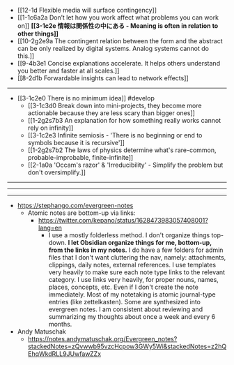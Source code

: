 - [[12-1d Flexible media will surface contingency]]
- [[1-1c6a2a Don’t let how you work affect what problems you can work on]]
**[[3-1c2e 情報は関係性の中にある - Meaning is often in relation to other things]]**
- [[10-2g2e9a The contingent relation between the form and the abstract can be only realized by digital systems. Analog systems cannot do this.]]
- [[9-4b3e1 Concise explanations accelerate. It helps others understand you better and faster at all scales.]]
- [[8-2d1b Forwardable insights can lead to network effects]]
---
- [[3-1c2e0 There is no minimum idea]] #develop
  - [[3-1c3d0 Break down into mini-projects, they become more actionable because they are less scary than bigger ones]]
  - [[1-2g2s7b3 An explanation for how something really works cannot rely on infinity]]
  - [[3-1c2e3 Infinite semiosis - 'There is no beginning or end to symbols because it is recursive']]
  - [[1-2g2s7b2 The laws of physics determine what's rare-common, probable-improbable, finite-infinite]]
  - [[2-1a0a 'Occam's razor' & 'Irreducibility' - Simplify the problem but don't oversimplify.]]
---
---
---
- https://stephango.com/evergreen-notes
  - Atomic notes are bottom-up via links:
    - https://twitter.com/kepano/status/1628473983057408001?lang=en
      - I use a mostly folderless method. I don't organize things top-down. **I let Obsidian organize things for me, bottom-up, from the links in my notes.** I do have a few folders for admin files that I don't want cluttering the nav, namely: attachments, clippings, daily notes, external references. I use templates very heavily to make sure each note type links to the relevant category. I use links very heavily, for proper nouns, names, places, concepts, etc. Even if I don't create the note immediately. Most of my notetaking is atomic journal-type entries (like zettelkasten). Some are synthesized into evergreen notes. I am consistent about reviewing and summarizing my thoughts about once a week and every 6 months.
- Andy Matuschak
  - https://notes.andymatuschak.org/Evergreen_notes?stackedNotes=zQvwwb95vzcHcpow3GWy5Wi&stackedNotes=z2hQEhqWkdRLL9JUwfawZZx